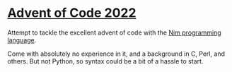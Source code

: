 # [Advent of Code 2022](https://adventofcode.com/2022)

Attempt to tackle the excellent advent of code with the [Nim programming language](https://nim-lang.org/).

Come with absolutely no experience in it, and a background in C, Perl, and others. But not Python, so syntax could be a bit of a hassle to start.
